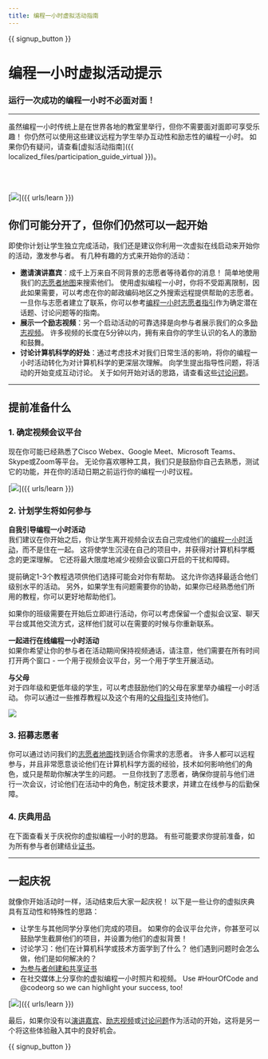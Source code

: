 ```yaml
---
title: 编程一小时虚拟活动指南
---
```


{{ signup_button }}

# 编程一小时虚拟活动提示

### 运行一次成功的编程一小时不必面对面！

***

虽然编程一小时传统上是在世界各地的教室里举行，但你不需要面对面即可享受乐趣！ 你仍然可以使用这些建议远程为学生举办互动性和励志性的编程一小时。  如果你仍有疑问，请查看[虚拟活动指南]({{ localized_files/participation_guide_virtual }})。

<br><br>

[<img src="/images/fit-600/Marketing/pexels-andrea-piacquadio-3762940.jpg" />]({{ urls/learn }})

## 你们可能分开了，但你们仍然可以一起开始
即使你计划让学生独立完成活动，我们还是建议你利用一次虚拟在线启动来开始你的活动，激发参与者。 有几种有趣的方式来开始你的活动： 

<ul>
<li><b>邀请演讲嘉宾</b>：成千上万来自不同背景的志愿者等待着你的消息！ 简单地使用我们的<a href="https://code.org/volunteer/local">志愿者地图</a>来搜索他们。 使用虚拟编程一小时，你将不受距离限制，因此如果需要，可以考虑在你的邮政编码地区之外搜索远程提供帮助的志愿者。 一旦你与志愿者建立了联系，你可以参考<a href="http://hourofcode.com/us/how-to/volunteers">编程一小时志愿者指引</a>作为确定潜在话题、讨论问题等的指南。</li> 
<li><b>展示一个励志视频</b>：另一个启动活动的可靠选择是向参与者展示我们的众多<a href="http://hourofcode.com/us/promote/resources#videos">励志视频</a>。 许多视频的长度在5分钟以内，拥有来自你的学生认识的名人的激励和鼓舞。</li> 
<li><b>讨论计算机科学的好处</b>：通过考虑技术对我们日常生活的影响，将你的编程一小时活动转化为对计算机科学的更深层次理解。 向学生提出指导性问题，将活动的开始变成互动讨论。 关于如何开始对话的思路，请查看这些<a href="https://code.org/csforgood#prompts">讨论问题</a>。</li>
</ul>

---

## 提前准备什么

### 1. 确定视频会议平台
现在你可能已经熟悉了Cisco Webex、Google Meet、Microsoft Teams、Skype或Zoom等平台。 无论你喜欢哪种工具，我们只是鼓励你自己去熟悉，测试它的功能，并在你的活动日期之前运行你的编程一小时议程。

[<img src="/images/fit-600/Marketing/photo-of-boy-video-calling-with-a-woman-4145197.jpg" />]({{ urls/learn }})

### 2. 计划学生将如何参与
**自我引导编程一小时活动**<br> 我们建议在你开始之后，你让学生离开视频会议去自己完成他们的<a href="https://hourofcode.com/us/learn">编程一小时活动</a>，而不是住在一起。 这将使学生沉浸在自己的项目中，并获得对计算机科学概念的更深理解。 它还将最大限度地减少视频会议窗口开启的干扰和障碍。

提前确定1-3个教程选项供他们选择可能会对你有帮助。 这允许你选择最适合他们级别水平的活动。 另外，如果学生有问题需要你的协助，如果你已经熟悉他们所用的教程，你可以更好地帮助他们。

如果你的班级需要在开始后立即进行活动，你可以考虑保留一个虚拟会议室、聊天平台或其他交流方式，这样他们就可以在需要的时候与你重新联系。

**一起进行在线编程一小时活动**<br> 如果你希望让你的参与者在活动期间保持视频通话，请注意，他们需要在所有时间打开两个窗口 - 一个用于视频会议平台，另一个用于学生开展活动。

**与父母**<br> 对于四年级和更低年级的学生，可以考虑鼓励他们的父母在家里举办编程一小时活动。 你可以通过一些推荐教程以及这个有用的<a href="https://hourofcode.com/us/how-to/parents">父母指引</a>支持他们。

[<img src="/images/fit-600/Marketing//happy-father-and-child-browsing-laptop-in-bedroom-4545778.jpg" />](https://hourofcode.com/us/how-to/parents)

### 3. 招募志愿者
你可以通过访问我们的<a href="https://code.org/volunteer/local">志愿者地图</a>找到适合你需求的志愿者。 许多人都可以远程参与，并且非常愿意谈论他们在计算机科学方面的经验，技术如何影响他们的角色，或只是帮助你解决学生的问题。 一旦你找到了志愿者，确保你提前与他们进行一次会议，讨论他们在活动中的角色，制定技术要求，并建立在线参与的后勤保障。

### 4. 庆典用品
在下面查看关于庆祝你的虚拟编程一小时的思路。 有些可能要求你提前准备，如为所有参与者创建结业<a href="https://code.org/certificates">证书</a>。

---

## 一起庆祝

就像你开始活动时一样，活动结束后大家一起庆祝！ 以下是一些让你的虚拟庆典具有互动性和特殊性的思路：

- 让学生与其他同学分享他们完成的项目。 如果你的会议平台允许，你甚至可以鼓励学生截屏他们的项目，并设置为他们的虚拟背景！
- 讨论学习：他们在计算机科学或技术方面学到了什么？ 他们遇到问题时会怎么做，他们是如何解决的？
- <a href="https://code.org/certificates">为参与者创建和共享证书</a>
- 在社交媒体上分享你的虚拟编程一小时照片和视频。 Use #HourOfCode and @codeorg so we can highlight your success, too!

[<img src="/images/fit-600/Marketing/g8TUlHzF.jpeg" />]({{ urls/learn }})

最后，如果你没有以<a href="https://code.org/volunteer/local">演讲嘉宾</a>、<a href="https://hourofcode.com/us/promote/resources#">励志视频</a>或<a href="https://code.org/csforgood#prompts">讨论问题</a>作为活动的开始，这将是另一个将这些体验融入其中的良好机会。

{{ signup_button }}
